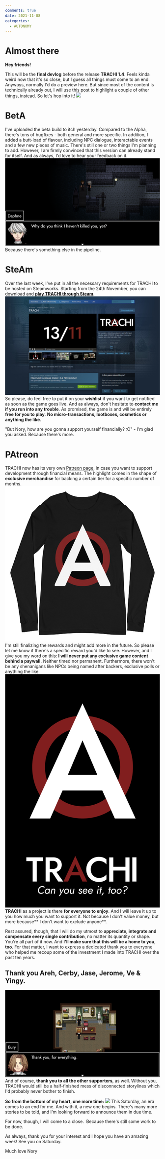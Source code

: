 ```yaml
---
comments: true
date: 2021-11-08
categories:
  - AUTONOMY
---
```


# Almost there

**Hey friends!**

This will be the **final devlog** before the release **TRACHI 1.4**. 
Feels kinda weird now that it's so close, but I guess all things must come to an end.
Anyways, normally I'd do a preview here. But since most of the content is technically already out, I will use this post to highlight a couple of other things, instead.
So let's hop into it!
![](/assets/blog/images/itch/2021/x%2BRG8z.png)
<!-- more -->

# BetA
I've uploaded the beta build to itch yesterday. Compared to the Alpha, there's tons of bugfixes - both general and more specific.
In addition, I added a butt-load of flavour, including NPC dialogue, interactable events and a few new pieces of music.
There's still one or two things I'm planning to add. However, I am firmly convinced that this version can already stand for itself.
And as always, I'd love to hear your feedback on it.![](/assets/blog/images/itch/2021/BLXS5R.png)
Because there's something else in the pipeline.

# SteAm
Over the last week, I've put in all the necessary requirements for TRACHI to be hosted on Steamworks. 
Starting from the 24th November, you can download and **[play TRACHI through Steam](https://store.steampowered.com/app/1811440/TRACHI/)**.
![](/assets/blog/images/itch/2021/FytoSD.png)
So please, do feel free to put it on your **wishlist** if you want to get notified as soon as the game goes live. And as always, don't hesitate to **contact me if you run into any trouble**.
As promised, the game is and will be entirely **free for you to play**. 
**No micro-transactions, lootboxes, cosmetics or anything the like**.

"But Nory, how are you gonna support yourself financially? :O" -
I'm glad you asked. Because there's more.

# PAtreon
TRACHI now has its very own [Patreon page](https://www.patreon.com/trachi), in case you want to support development through financial means.
The highlight comes in the shape of **exclusive merchandise** for backing a certain tier for a specific number of months.
![](/assets/blog/images/itch/2021/0xlYTX.png)
I'm still finalizing the rewards and might add more in the future. So please let me know if there's a specific reward you'd like to see.
However, and I give you my word on this:
 **I will never put any exclusive game content behind a paywall.** Neither timed nor permanent.
Furthermore, there won't be any shenanigans like NPCs being named after backers, exclusive polls or anything the like.
![](/assets/blog/images/itch/2021/mEeoa5.png)
**TRACHI** as a project is there **for everyone to enjoy**. And I will leave it up to you how much you want to support it.
Not because I don't value money, but more because** I don't want to exclude anyone**. 

Rest assured, though, that I will do my utmost to **appreciate, integrate and compensate every single contribution**, no matter its quantity or shape. You're all part of it now. And **I'll make sure that this will be a home to you, too**.
For that matter, I want to express a dedicated thank you to everyone who helped me recoup some of the investment I made into TRACHI over the past ten years.
## Thank you Areh, Cerby, Jase, Jerome, Ve & Yingy.
![](/assets/blog/images/itch/2021/MhnPbX.png)
And of course, **thank you to all the other supporters**, as well.
Without you, TRACHI would still be a half-finished mess of disconnected storylines which I'd probably never bother to finish.

**So from the bottom of my heart, one more time:**
![](/assets/blog/images/itch/2021/Y%2F0Sdo.png)
This Saturday, an era comes to an end for me. And with it, a new one begins.
There's many more stories to be told, and I'm looking forward to announce them in due time.

For now, though, I will come to a close. 
Because there's still some work to be done.

As always, thank you for your interest and I hope you have an amazing week!
See you on Saturday.

Much love
Nory
